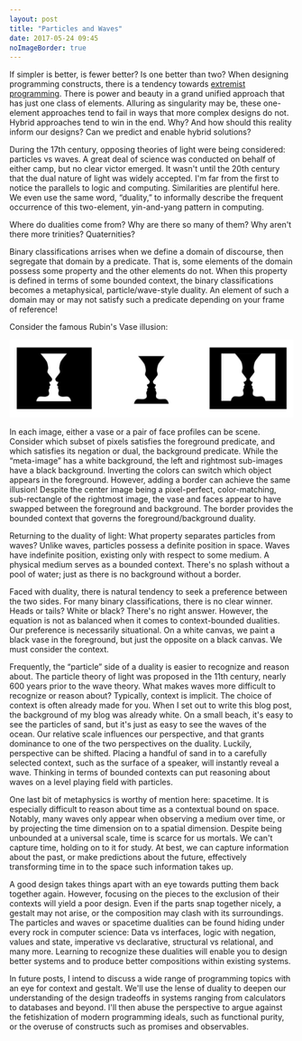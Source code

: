 ```yaml
---
layout: post
title: "Particles and Waves"
date: 2017-05-24 09:45
noImageBorder: true
---
```


If simpler is better, is fewer better? Is one better than two? When
designing programming constructs, there is a tendency towards
[extremist programming][1]. There is power and beauty in a grand unified
approach that has just one class of elements. Alluring as singularity may be,
these one-element approaches tend to fail in ways that more complex designs do
not. Hybrid approaches tend to win in the end. Why? And how should this
reality inform our designs? Can we predict and enable hybrid solutions?

During the 17th century, opposing theories of light were being considered:
particles vs waves. A great deal of science was conducted on behalf of either
camp, but no clear victor emerged. It wasn't until the 20th century that the
dual nature of light was widely accepted. I'm far from the first to notice the
parallels to logic and computing. Similarities are plentiful here. We even use
the same word, “duality,” to informally describe the frequent occurrence of
this two-element, yin-and-yang pattern in computing.

Where do dualities come from? Why are there so many of them? Why aren't there
more trinities? Quaternities?

Binary classifications arrises when we define a domain of discourse, then
segregate that domain by a predicate. That is, some elements of the domain
possess some property and the other elements do not. When this property is
defined in terms of some bounded context, the binary classifications becomes a
metaphysical, particle/wave-style duality. An element of such a domain may or
may not satisfy such a predicate depending on your frame of reference!

Consider the famous Rubin's Vase illusion:

<img style="box-shadow: none; -webkit-box-shadow: none; " src="/images/vases.png">

In each image, either a vase or a pair of face profiles can be scene. Consider
which subset of pixels satisfies the foreground predicate, and which satisfies
its negation or dual, the background predicate. While the “meta-image” has a
white background, the left and rightmost sub-images have a black background.
Inverting the colors can switch which object appears in the foreground.
However, adding a border can achieve the same illusion! Despite the center
image being a pixel-perfect, color-matching, sub-rectangle of the rightmost
image, the vase and faces appear to have swapped between the foreground and
background. The border provides the bounded context that governs the
foreground/background duality.

Returning to the duality of light: What property separates particles from
waves? Unlike waves, particles possess a definite position in space. Waves
have indefinite position, existing only with respect to some medium. A
physical medium serves as a bounded context. There's no splash without a pool
of water; just as there is no background without a border.

Faced with duality, there is natural tendency to seek a preference between the
two sides. For many binary classifications, there is no clear winner. Heads or
tails? White or black? There's no right answer. However, the equation is not
as balanced when it comes to context-bounded dualities. Our preference is
necessarily situational. On a white canvas, we paint a black vase in the
foreground, but just the opposite on a black canvas. We must consider the
context.

Frequently, the “particle” side of a duality is easier to recognize and reason
about. The particle theory of light was proposed in the 11th century, nearly
600 years prior to the wave theory. What makes waves more difficult to
recognize or reason about? Typically, context is implicit. The choice of
context is often already made for you. When I set out to write this blog post,
the background of my blog was already white. On a small beach, it's easy to
see the particles of sand, but it's just as easy to see the waves of the
ocean. Our relative scale influences our perspective, and that grants
dominance to one of the two perspectives on the duality. Luckily, perspective
can be shifted. Placing a handful of sand in to a carefully selected context,
such as the surface of a speaker, will instantly reveal a wave. Thinking in
terms of bounded contexts can put reasoning about waves on a level playing
field with particles.

One last bit of metaphysics is worthy of mention here: spacetime. It is
especially difficult to reason about time as a contextual bound on space.
Notably, many waves only appear when observing a medium over time, or by
projecting the time dimension on to a spatial dimension. Despite being
unbounded at a universal scale, time is scarce for us mortals. We can't
capture time, holding on to it for study. At best, we can capture information
about the past, or make predictions about the future, effectively transforming
time in to the space such information takes up.

A good design takes things apart with an eye towards putting them back
together again. However, focusing on the pieces to the exclusion of their
contexts will yield a poor design. Even if the parts snap together nicely, a
gestalt may not arise, or the composition may clash with its surroundings. The
particles and waves or spacetime dualities can be found hiding under every
rock in computer science: Data vs interfaces, logic with negation, values and
state, imperative vs declarative, structural vs relational, and many more.
Learning to recognize these dualities will enable you to design better systems
and to produce better compositions within existing systems.

In future posts, I intend to discuss a wide range of programming topics with
an eye for context and gestalt. We'll use the lense of duality to deepen our
understanding of the design tradeoffs in systems ranging from calculators to
databases and beyond. I'll then abuse the perspective to argue against the
fetishization of modern programming ideals, such as functional purity, or the
overuse of constructs such as promises and observables.

[1]: http://blog.ezyang.com/2012/11/extremist-programming/
